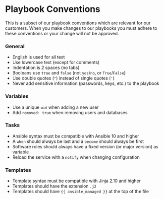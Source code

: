 # Playbook Conventions

This is a subset of our playbook conventions which are relevant for our customers. When you make changes to our playbooks you must adhere to these conventions or your change will not be approved.

### General

- English is used for all text
- Use lowercase text (except for comments)
- Indentation is 2 spaces (no tabs)
- Booleans use `true` and `false` (not `yes`/`no`, or `True`/`False`)
- Use double quotes (`"`) instead of single quotes (`'`)
- Never add sensitive information (passwords, keys, etc.) to the playbook

### Variables

- Use a unique `uid` when adding a new user
- Add `removed: true` when removing users and databases

### Tasks

- Ansible syntax must be compatible with Ansible 10 and higher
- A `when` should always be last and a `become` should always be first
- Software roles should always have a fixed version (or major version) as variable
- Reload the service with a `notify` when changing configuration

### Templates

- Template syntax must be compatible with Jinja 2.10 and higher
- Templates should have the extension `.j2`
- Templates should have `{{ ansible_managed }}` at the top of the file
